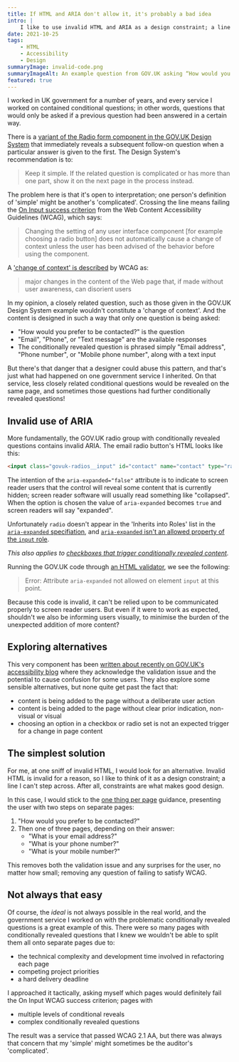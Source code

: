 ```yaml
---
title: If HTML and ARIA don't allow it, it's probably a bad idea
intro: |
    I like to use invalid HTML and ARIA as a design constraint; a line I can't step across. Sounds obvious, but in practice it's not always that simple!
date: 2021-10-25
tags:
    - HTML
    - Accessibility
    - Design
summaryImage: invalid-code.png
summaryImageAlt: An example question from GOV.UK asking “How would you prefer to be contacted?” with the radio button “Email” selected, showing a conditional text input labelled “Email address”.
featured: true
---
```


I worked in UK government for a number of years, and every service I worked on contained conditional questions; in other words, questions that would only be asked if a previous question had been answered in a certain way.

There is a [variant of the Radio form component in the GOV.UK Design System](https://design-system.service.gov.uk/components/radios/#conditionally-revealing-a-related-question) that immediately reveals a subsequent follow-on question when a particular answer is given to the first. The Design System's recommendation is to:

> Keep it simple. If the related question is complicated or has more than one part, show it on the next page in the process instead.

The problem here is that it's open to interpretation; one person's definition of 'simple' might be another's 'complicated'. Crossing the line means failing the [On Input success criterion](https://www.w3.org/TR/WCAG21/#on-input) from the Web Content Accessibility Guidelines (WCAG), which says:

> Changing the setting of any user interface component [for example choosing a radio button] does not automatically cause a change of context unless the user has been advised of the behavior before using the component.

A ['change of context' is described](https://www.w3.org/TR/WCAG21/#dfn-change-of-context) by WCAG as:

> major changes in the content of the Web page that, if made without user awareness, can disorient users

In my opinion, a closely related question, such as those given in the GOV.UK Design System example wouldn't constitute a 'change of context'. And the content is designed in such a way that only one question is being asked:

- "How would you prefer to be contacted?" is the question
- "Email", "Phone", or "Text message" are the available responses
- The conditionally revealed question is phrased simply "Email address", "Phone number", or "Mobile phone number", along with a text input

But there's that danger that a designer could abuse this pattern, and that's just what had happened on one government service I inherited. On that service, less closely related conditional questions would be revealed on the same page, and sometimes those questions had further conditionally revealed questions!


## Invalid use of ARIA

More fundamentally, the GOV.UK radio group with conditionally revealed questions contains invalid ARIA. The email radio button's HTML looks like this:

```html
<input class="govuk-radios__input" id="contact" name="contact" type="radio" value="email" aria-controls="conditional-contact" aria-expanded="false">
```

The intention of the `aria-expanded="false"` attribute is to indicate to screen reader users that the control will reveal some content that is currently hidden; screen reader software will usually read something like "collapsed". When the option is chosen the value of `aria-expanded` becomes `true` and screen readers will say "expanded".

Unfortunately `radio` doesn't appear in the 'Inherits into Roles' list in the [`aria-expanded` specifiation](https://www.w3.org/TR/wai-aria-1.1/#aria-expanded), and [`aria-expanded` isn't an allowed property of the `input` role](https://www.w3.org/TR/wai-aria-1.1/#input).

<i>This also applies to [checkboxes that trigger conditionally revealed content](https://design-system.service.gov.uk/components/checkboxes/#conditionally-revealing-a-related-question).</i>

Running the GOV.UK code through [an HTML validator](https://validator.w3.org/nu/), we see the following:

> Error: Attribute `aria-expanded` not allowed on element `input` at this point.

Because this code is invalid, it can't be relied upon to be communicated properly to screen reader users. But even if it were to work as expected, shouldn't we also be informing users visually, to minimise the burden of the unexpected addition of more content?


## Exploring alternatives

This very component has been [written about recently on GOV.UK's accessibility blog](https://accessibility.blog.gov.uk/2021/09/21/an-update-on-the-accessibility-of-conditionally-revealed-questions/) where they acknowledge the validation issue and the potential to cause confusion for some users. They also explore some sensible alternatives, but none quite get past the fact that:

- content is being added to the page without a deliberate user action
- content is being added to the page without clear prior indication, non-visual or visual
- choosing an option in a checkbox or radio set is not an expected trigger for a change in page content


## The simplest solution

For me, at one sniff of invalid HTML, I would look for an alternative. Invalid HTML is invalid for a reason, so I like to think of it as a design constraint; a line I can't step across. After all, constraints are what makes good design.

In this case, I would stick to the [one thing per page](https://www.gov.uk/service-manual/design/form-structure#start-with-one-thing-per-page) guidance, presenting the user with two steps on separate pages:

1. "How would you prefer to be contacted?"
2. Then one of three pages, depending on their answer:
    - "What is your email address?"
    - "What is your phone number?"
    - "What is your mobile number?"

This removes both the validation issue and any surprises for the user, no matter how small; removing any question of failing to satisfy WCAG.


## Not always that easy

Of course, the *ideal* is not always possible in the real world, and the government service I worked on with the problematic conditionally revealed questions is a great example of this. There were so many pages with conditionally revealed questions that I knew we wouldn't be able to split them all onto separate pages due to:

- the technical complexity and development time involved in refactoring each page
- competing project priorities
- a hard delivery deadline

I approached it tactically, asking myself which pages would definitely fail the On Input WCAG success criterion; pages with

- multiple levels of conditional reveals
- complex conditionally revealed questions

The result was a service that passed WCAG 2.1 AA, but there was always that concern that my 'simple' might sometimes be the auditor's 'complicated'.
